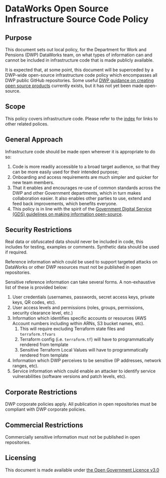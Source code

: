 # DataWorks Open Source Infrastructure Source Code Policy

## Purpose

This document sets out local policy, for the Department for Work and Pensions (DWP) DataWorks team, on what types of information can and cannot be included in infrastructure code that is made publicly available.

It is expected that, at some point, this document will be superceded by a DWP-wide open-source infrastructure code policy which encompasses all DWP public GitHub repositories. Some useful [DWP guidance on creating open source products](https://confluence.service.dwpcloud.uk/pages/viewpage.action?title=Guidance+on+creating+open+source+products&spaceKey=EN) currently exists, but it has not yet been made open-source.

## Scope

This policy covers infrastructure code. Please refer to the [index](README.md#index) for links to other related polices.

## General Approach

Infrastructure code should be made open wherever it is appropriate to do so:

1. Code is more readily accessible to a broad target audience, so that they can be more easily used for their intended purpose;
1. Onboarding and access requirements are much simpler and quicker for new team members.
1. That it enables and encourages re-use of common standards across the DWP and other Government departments, which in turn makes collaboration easier. It also enables other parties to use, extend and feed back improvements, which benefits everyone.
1. This policy is in line with the spirit of the  [Government Digital Service (GDS) guidelines on making information open-source](https://gds-operations.github.io/guidelines/).

## Security Restrictions

Real data or obfuscated data should never be included in code, this includes for testing, examples or comments. Synthetic data should be used if required.

Reference information which could be used to support targeted attacks on DataWorks or other DWP resources must not be published in open repositories.

Sensitive reference information can take several forms. A non-exhaustive list of these is provided below:

1. User credentials (usernames, passwords, secret access keys, private keys, QR codes, etc).
1. User access levels and permissions (roles, groups, permissions, security clearance level, etc.)
1. Information which identifies specific accounts or resources (AWS Account numbers including within ARNs, S3 bucket names, etc).
    1. This will require excluding Terraform state files and `terraform.tfvars`
    1. Terraform config (i.e. `terraform.tf`) will have to programmatically rendered from template
    1. Sensitive Terraform Local Values will have to programmatically rendered from template
1. Information which DWP perceives to be sensitive (IP addresses, network ranges, etc).
1. Service information which could enable an attacker to identify service vulnerabilities (software versions and patch levels, etc).


## Corporate Restrictions

DWP corporate policies apply. All publication in open repositories must be compliant with DWP corporate policies.


## Commercial Restrictions

Commercially sensitive information must not be published in open repositories.


## Licensing
This document is made available under [the Open Government Licence v3.0](https://www.nationalarchives.gov.uk/doc/open-government-licence/version/3/)
